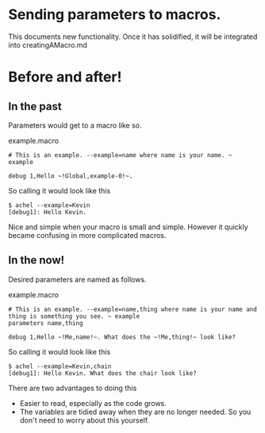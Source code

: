 # Sending parameters to macros.

This documents new functionality. Once it has solidified, it will be integrated into creatingAMacro.md

# Before and after!

## In the past

Parameters would get to a macro like so.

example.macro

    # This is an example. --example=name where name is your name. ~ example
    
    debug 1,Hello ~!Global,example-0!~.

So calling it would look like this

    $ achel --example=Kevin
    [debug1]: Hello Kevin.

Nice and simple when your macro is small and simple. However it quickly became confusing in more complicated macros.

## In the now!

Desired parameters are named as follows.

example.macro

    # This is an example. --example=name,thing where name is your name and thing is something you see. ~ example
    parameters name,thing
    
    debug 1,Hello ~!Me,name!~. What does the ~!Me,thing!~ look like?

So calling it would look like this

    $ achel --example=Kevin,chain
    [debug1]: Hello Kevin. What does the chair look like?

There are two advantages to doing this

* Easier to read, especially as the code grows.
* The variables are tidied away when they are no longer needed. So you don't need to worry about this yourself.
